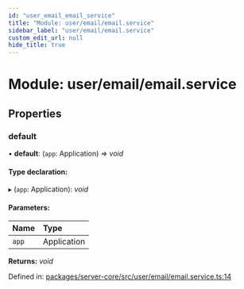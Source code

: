 ```yaml
---
id: "user_email_email_service"
title: "Module: user/email/email.service"
sidebar_label: "user/email/email.service"
custom_edit_url: null
hide_title: true
---
```


# Module: user/email/email.service

## Properties

### default

• **default**: (`app`: Application) => *void*

#### Type declaration:

▸ (`app`: Application): *void*

#### Parameters:

Name | Type |
:------ | :------ |
`app` | Application |

**Returns:** *void*

Defined in: [packages/server-core/src/user/email/email.service.ts:14](https://github.com/xr3ngine/xr3ngine/blob/65dfcf39a/packages/server-core/src/user/email/email.service.ts#L14)
